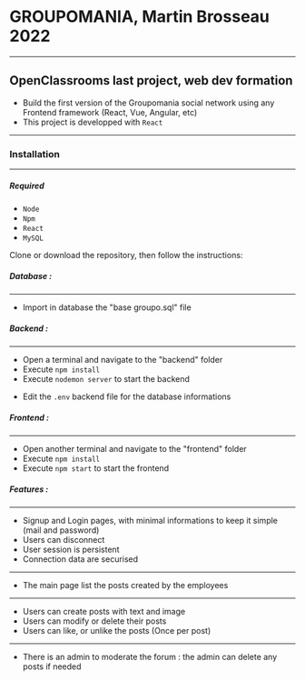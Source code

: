 # GROUPOMANIA, Martin Brosseau 2022

---

## OpenClassrooms last project, web dev formation

- Build the first version of the Groupomania social network using any Frontend framework (React, Vue, Angular, etc)
- This project is developped with `React`

---

### Installation

---

##### Required

- `Node`
- `Npm`
- `React`
- `MySQL`

Clone or download the repository, then follow the instructions:

##### Database :

---

- Import in database the "base groupo.sql" file

##### Backend :

---

- Open a terminal and navigate to the "backend" folder
- Execute `npm install`
- Execute `nodemon server` to start the backend

* Edit the `.env` backend file for the database informations

##### Frontend :

---

- Open another terminal and navigate to the "frontend" folder
- Execute `npm install`
- Execute `npm start` to start the frontend

##### Features :

---

- Signup and Login pages, with minimal informations to keep it simple (mail and password)
- Users can disconnect
- User session is persistent
- Connection data are securised

---

- The main page list the posts created by the employees

---

- Users can create posts with text and image
- Users can modify or delete their posts
- Users can like, or unlike the posts (Once per post)

---

- There is an admin to moderate the forum : the admin can delete any posts if needed
